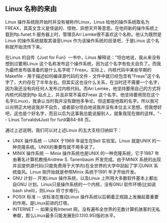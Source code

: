 ## Linux 名称的来由

Linux 操作系统刚开始时并没有被称作Linux，Linus
给他的操作系统取名为FREAX，其英文含义是怪诞的、怪物、异想天开等意思。在他将新的操作系统上载到ftp.funet.fi
服务器上时，管理员Ari Lemke很不喜欢这个名称。他认为既然是Linus
的操作系统就取其谐音Linux 作为该操作系统的目录吧，于是Linux
这个名称就开始流传下来。

在Linus 的自传《Just for Fun》一书中，Linus
解释说："坦白地说，我从来没有想到过要用Linux
这个名称发布这个操作系统，因为这个名字有些太自负了。而我为最终发布版准备的是什么名字呢？Freax。实际上，内核代码中某些早期的Makefile -
用于描述如何编译源代码的文件 -
文件中就已经包含有"Freax"这个名字了，大约存在了半年左右。但其实这也没什么关系，在当时还不需要一个名字，因为我还没有向任何人发布过内核代码。而Ari
Lemke，他坚持要用自己的方式将内核代码放到ftp 站点上，并且非常不喜欢Freax
这个名字。他坚持要用现在这个名字(Linux)，我承认当时我并没有跟他多争论。但这都是他取的名字。所以我可以光明正大地说我并不自负，或者部分坦白地说我并没有本位主义思想。但我想好吧，这也是个好名字，而且以后为这事我总能说服别人，就象我现在做的这样。"--
Linus Torvalds《Just for fun》第84-88 页。

通过上述说明，我们可以对上述Linux 的五大支柱归纳如下：

- UNIX 操作系统 -- UNIX 于1969 年诞生在Bell 实验室。Linux 就是UNIX
  的一种克隆系统。UNIX的重要性就不用多说了。
- MINIX 操作系统 -- Minix 操作系统也是UNIX 的一种克隆系统，它于1987
  年由著名计算机教授Andrew S. Tanenbaum 开发完成。由于MINIX
  系统的出现并且提供源代码(只能免费用于大学内)在全世界的大学中刮起了学习UNIX
  系统旋风。Linux 刚开始就是参照Minix 系统于1991 年才开始开发。
- GNU 计划-- 开发Linux 操作系统，以及Linux
  上所用大多数软件基本上都出自GNU
  计划。Linux只是操作系统的一个内核，没有GNU 软件环境(比如说bash
  shell)，则Linux 将寸步难行。
- POSIX 标准 -- 该标准在推动Linux
  操作系统以后朝着正规路上发展起着重要的作用。是Linux前进的灯塔。
- INTERNET -- 如果没有Intenet
  网，没有遍布全世界的无数计算机骇客的无私奉献，那么Linux最多只能发展到0.13(0.95)版的水平。
